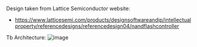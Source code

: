 Design taken from Lattice Semiconductor website:
- https://www.latticesemi.com/products/designsoftwareandip/intellectualproperty/referencedesigns/referencedesign04/nandflashcontroller


Tb Architecture: 
![image](https://github.com/singh-rozer/UVM/assets/132862452/c2ea2031-f8fb-4b94-b1e5-782a011bd3ca)
